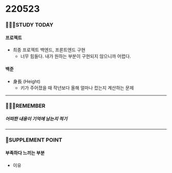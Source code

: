 # 220523

### 👨🏼‍🏫STUDY TODAY

#### 프로젝트

- 최종 프로젝트 백엔드, 프론트엔드 구현
  - 너무 힘들다. 내가 원하는 부분이 구현되지 않으니까 어렵다.



#### 백준

- 身長 (Height)
  - 키가 주어졌을 때 작년보다 올해 얼마나 컸는지 계산하는 문제

---

### 💆🏼‍♂️REMEMBER

##### 어떠한 내용이 기억에 남는지 적기

---

### 💫SUPPLEMENT POINT

#### 부족하다 느끼는 부분

- 이유

